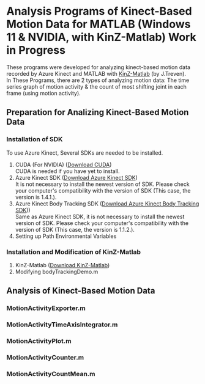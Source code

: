 # Analysis Programs of Kinect-Based Motion Data for MATLAB (Windows 11 & NVIDIA, with KinZ-Matlab) Work in Progress
These programs were developed for analyzing kinect-based motion data recorded by Azure Kinect and MATLAB with [KinZ-Matlab](https://github.com/jrterven/KinZ-Matlab) (by J.Treven).  
In These Programs, there are 2 types of analyzing motion data: The time series graph of motion activity & the count of most shifting joint in
each frame (using motion activity).

## Preparation for Analizing Kinect-Based Motion Data

### Installation of SDK
To use Azure Kinect, Several SDKs are needed to be installed.  
1. CUDA (For NVIDIA) ([Download CUDA](https://developer.nvidia.com/cuda-downloads?/))  
CUDA is needed if you have yet to install. 
2. Azure Kinect SDK ([Download Azure Kinect SDK](https://github.com/microsoft/Azure-Kinect-Sensor-SDK/blob/develop/docs/usage.md))  
It is not necessary to install the newest version of SDK. Please check your computer's compatibility with the version of SDK (This case, the version is 1.4.1.).  
3. Azure Kinect Body Tracking SDK ([Download Azure Kinect Body Tracking SDK](https://learn.microsoft.com/en-us/azure/kinect-dk/body-sdk-download)))  
Same as Azure Kinect SDK, it is not necessary to install the newest version of SDK. Please check your computer's compatibility with the version of SDK (This case, the version is 1.1.2.).  
4. Setting up Path Environmental Variables  


### Installation and Modification of KinZ-Matlab
1. KinZ-Matlab ([Download KinZ-Matlab](https://github.com/jrterven/KinZ-Matlab))  
2. Modifying bodyTrackingDemo.m  

## Analysis of Kinect-Based Motion Data

### MotionActivityExporter.m

### MotionActivityTimeAxisIntegrator.m

### MotionActivityPlot.m

### MotionActivityCounter.m

### MotionActivityCountMean.m

